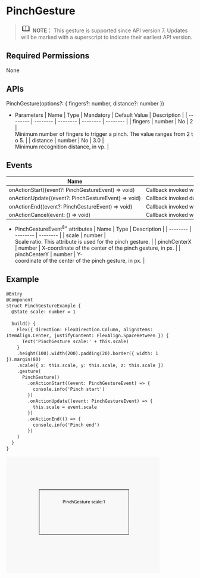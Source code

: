 # PinchGesture


> ![icon-note.gif](public_sys-resources/icon-note.gif) **NOTE：**
> This gesture is supported since API version 7. Updates will be marked with a superscript to indicate their earliest API version.


## Required Permissions

None


## APIs

PinchGesture(options?: { fingers?: number, distance?: number })

- Parameters
    | Name | Type | Mandatory | Default&nbsp;Value | Description | 
  | -------- | -------- | -------- | -------- | -------- |
  | fingers | number | No | 2 | Minimum&nbsp;number&nbsp;of&nbsp;fingers&nbsp;to&nbsp;trigger&nbsp;a&nbsp;pinch.&nbsp;The&nbsp;value&nbsp;ranges&nbsp;from&nbsp;2&nbsp;to&nbsp;5. | 
  | distance | number | No | 3.0 | Minimum&nbsp;recognition&nbsp;distance,&nbsp;in&nbsp;vp. | 


## Events

  | Name | Description | 
| -------- | -------- |
| onActionStart((event?:&nbsp;PinchGestureEvent)&nbsp;=&gt;&nbsp;void) | Callback&nbsp;invoked&nbsp;when&nbsp;a&nbsp;pinch&nbsp;gesture&nbsp;is&nbsp;recognized. | 
| onActionUpdate((event?:&nbsp;PinchGestureEvent)&nbsp;=&gt;&nbsp;void) | Callback&nbsp;invoked&nbsp;during&nbsp;the&nbsp;movement&nbsp;of&nbsp;a&nbsp;pinch&nbsp;gesture. | 
| onActionEnd((event?:&nbsp;PinchGestureEvent)&nbsp;=&gt;&nbsp;void) | Callback&nbsp;invoked&nbsp;when&nbsp;the&nbsp;finger&nbsp;used&nbsp;for&nbsp;a&nbsp;pinch&nbsp;gesture&nbsp;is&nbsp;lift. | 
| onActionCancel(event:&nbsp;()&nbsp;=&gt;&nbsp;void) | Callback&nbsp;invoked&nbsp;when&nbsp;a&nbsp;tap&nbsp;cancellation&nbsp;event&nbsp;is&nbsp;received&nbsp;after&nbsp;a&nbsp;pinch&nbsp;gesture&nbsp;is&nbsp;recognized. | 

- PinchGestureEvent<sup>8+</sup> attributes
    | Name | Type | Description | 
  | -------- | -------- | -------- |
  | scale | number | Scale&nbsp;ratio.&nbsp;This&nbsp;attribute&nbsp;is&nbsp;used&nbsp;for&nbsp;the&nbsp;pinch&nbsp;gesture. | 
  | pinchCenterX | number | X-coordinate&nbsp;of&nbsp;the&nbsp;center&nbsp;of&nbsp;the&nbsp;pinch&nbsp;gesture,&nbsp;in&nbsp;px. | 
  | pinchCenterY | number | Y-coordinate&nbsp;of&nbsp;the&nbsp;center&nbsp;of&nbsp;the&nbsp;pinch&nbsp;gesture,&nbsp;in&nbsp;px. | 


## Example


```
@Entry
@Component
struct PinchGestureExample {
  @State scale: number = 1

  build() {
    Flex({ direction: FlexDirection.Column, alignItems: ItemAlign.Center, justifyContent: FlexAlign.SpaceBetween }) {
      Text('PinchGesture scale:' + this.scale)
    }
    .height(100).width(200).padding(20).border({ width: 1 }).margin(80)
    .scale({ x: this.scale, y: this.scale, z: this.scale })
    .gesture(
      PinchGesture()
        .onActionStart((event: PinchGestureEvent) => {
          console.info('Pinch start')
        })
        .onActionUpdate((event: PinchGestureEvent) => {
          this.scale = event.scale
        })
        .onActionEnd(() => {
          console.info('Pinch end')
        })
    )
  }
}
```

![en-us_image_0000001257058419](figures/en-us_image_0000001257058419.gif)
